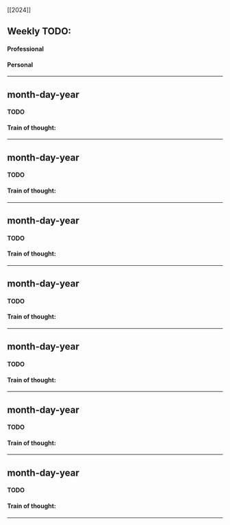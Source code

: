 [[2024]]

## Weekly TODO:
#### Professional

#### Personal

----
## month-day-year
#### TODO


#### Train of thought:

----
## month-day-year
#### TODO


#### Train of thought:

----
## month-day-year
#### TODO


#### Train of thought:

----
## month-day-year
#### TODO


#### Train of thought:

----
## month-day-year
#### TODO


#### Train of thought:

----
## month-day-year
#### TODO


#### Train of thought:

----
## month-day-year
#### TODO


#### Train of thought:

----
